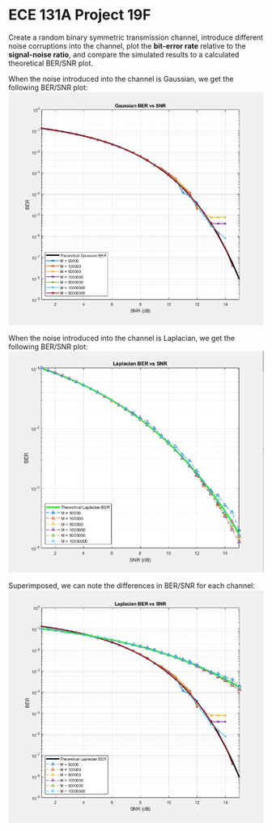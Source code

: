 # ECE 131A Project 19F

Create a random binary symmetric transmission channel, introduce different noise corruptions into the channel, plot the **bit-error rate** relative to the **signal-noise ratio**, and compare the simulated results to a calculated theoretical BER/SNR plot.

When the noise introduced into the channel is Gaussian, we get the following BER/SNR plot:
![Gaussian Noise](images/Gaussian_BER-SNR.png "Gaussian-Noise BER/SNR plot")


When the noise introduced into the channel is Laplacian, we get the following BER/SNR plot:
![Laplacian Noise](images/Laplacian_BER-SNR.png "Laplacian-Noise BER/SNR plot")


Superimposed, we can note the differences in BER/SNR for each channel:
![comparo](images/BER-SNR.png "Comparison of noise error distributions")

